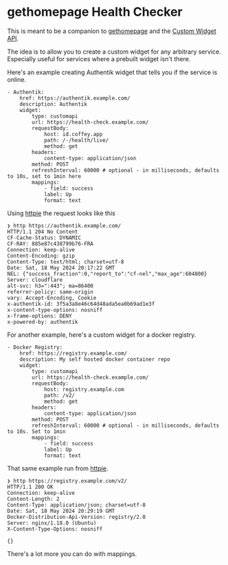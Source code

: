 # gethomepage Health Checker

This is meant to be a companion to [gethomepage](https://gethomepage.dev/latest/) and the [Custom Widget API](https://gethomepage.dev/latest/widgets/services/customapi/).

The idea is to allow you to create a custom widget for any arbitrary service. Especially useful for services where a prebuilt widget isn't there. 

Here's an example creating Authentik widget that tells you if the service is online. 

```
- Authentik:
    href: https://authentik.example.com/
    description: Authentik
    widget:
        type: customapi
        url: https://health-check.example.com/
        requestBody:
            host: id.coffey.app
            path: /-/health/live/
            method: get
        headers:
            content-type: application/json
        method: POST
        refreshInterval: 60000 # optional - in milliseconds, defaults to 10s, set to 1min here
        mappings:
            - field: success
            label: Up
            format: text
```

Using [httpie](https://httpie.io/) the request looks like this

```
❯ http https://authentik.example.com/
HTTP/1.1 204 No Content
CF-Cache-Status: DYNAMIC
CF-RAY: 885e87c438799b76-FRA
Connection: keep-alive
Content-Encoding: gzip
Content-Type: text/html; charset=utf-8
Date: Sat, 18 May 2024 20:17:22 GMT
NEL: {"success_fraction":0,"report_to":"cf-nel","max_age":604800}
Server: cloudflare
alt-svc: h3=":443"; ma=86400
referrer-policy: same-origin
vary: Accept-Encoding, Cookie
x-authentik-id: 3f5a3a8e46c64d48ada5ea0b69ad1e3f
x-content-type-options: nosniff
x-frame-options: DENY
x-powered-by: authentik
```

For another example, here's a custom widget for a docker registry.

```
- Docker Registry:
    href: https://registry.example.com/
    description: My self hosted docker container repo
    widget:
        type: customapi
        url: https://health-check.example.com/
        requestBody:
            host: registry.example.com
            path: /v2/
            method: get
        headers:
            content-type: application/json
        method: POST
        refreshInterval: 60000 # optional - in milliseconds, defaults to 10s. Set to 1min
        mappings:
            - field: success
            label: Up
            format: text
```

That same example run from [httpie](https://httpie.io/).

```
❯ http https://registry.example.com/v2/
HTTP/1.1 200 OK
Connection: keep-alive
Content-Length: 2
Content-Type: application/json; charset=utf-8
Date: Sat, 18 May 2024 20:29:19 GMT
Docker-Distribution-Api-Version: registry/2.0
Server: nginx/1.18.0 (Ubuntu)
X-Content-Type-Options: nosniff

{}
```

There's a lot more you can do with mappings. 